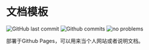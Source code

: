 # 文档模板

![GitHub last commit](https://badgen.net/github/last-commit/Meng2025/doc-pages/main)
![Github commits](https://badgen.net/github/commits/Meng2025/doc-pages/main)
![no problems](https://badgen.net/badge/no/problems/red)

部署于Github Pages，可以用来当个人网站或者说明文档。


